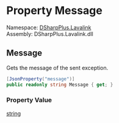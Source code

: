 # Property Message

Namespace: [DSharpPlus.Lavalink](DSharpPlus.Lavalink.md)  
Assembly: DSharpPlus.Lavalink.dll

## <a id="DSharpPlus_Lavalink_LavalinkLoadFailedInfo_Message"></a>Message

Gets the message of the sent exception.

```csharp
[JsonProperty("message")]
public readonly string Message { get; }
```

### Property Value

[string](https://learn.microsoft.com/dotnet/api/system.string)


